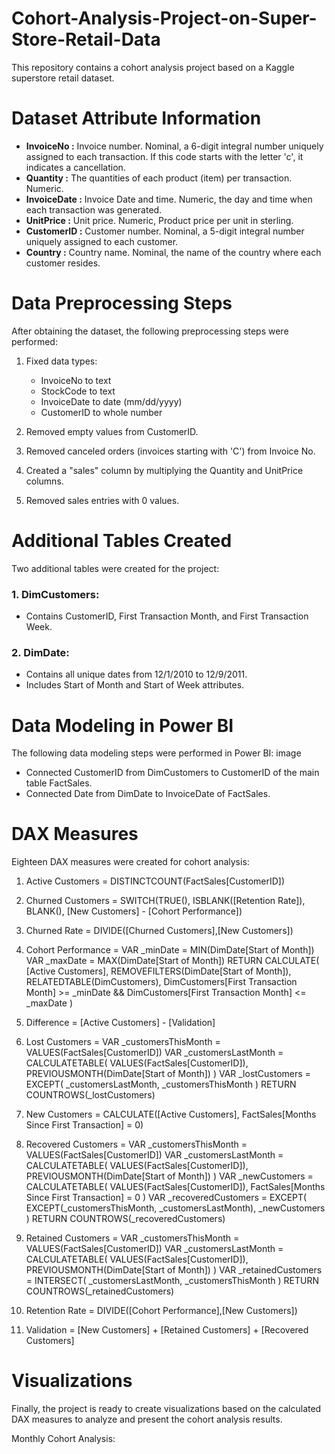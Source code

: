 # Cohort-Analysis-Project-on-Super-Store-Retail-Data

This repository contains a cohort analysis project based on a Kaggle superstore retail dataset.

# Dataset Attribute Information

- **InvoiceNo :** Invoice number. Nominal, a 6-digit integral number uniquely assigned to each transaction. If this code starts with the letter 'c', it indicates a cancellation.
- **Quantity :** The quantities of each product (item) per transaction. Numeric.
- **InvoiceDate :** Invoice Date and time. Numeric, the day and time when each transaction was generated.
- **UnitPrice :** Unit price. Numeric, Product price per unit in sterling.
- **CustomerID :** Customer number. Nominal, a 5-digit integral number uniquely assigned to each customer.
- **Country :** Country name. Nominal, the name of the country where each customer resides.

# Data Preprocessing Steps

After obtaining the dataset, the following preprocessing steps were performed:

1. Fixed data types:
   
   - InvoiceNo to text
   - StockCode to text
   - InvoiceDate to date (mm/dd/yyyy)
   - CustomerID to whole number

2. Removed empty values from CustomerID.

3. Removed canceled orders (invoices starting with 'C') from Invoice No.

4. Created a "sales" column by multiplying the Quantity and UnitPrice columns.

5. Removed sales entries with 0 values.

# Additional Tables Created

Two additional tables were created for the project:

### 1. DimCustomers:

-   Contains CustomerID, First Transaction Month, and First Transaction Week.

### 2. DimDate:

-   Contains all unique dates from 12/1/2010 to 12/9/2011.
-   Includes Start of Month and Start of Week attributes.

# Data Modeling in Power BI
The following data modeling steps were performed in Power BI: image
 
 - Connected CustomerID from DimCustomers to CustomerID of the main table FactSales.
 - Connected Date from DimDate to InvoiceDate of FactSales.
   
# DAX Measures
Eighteen DAX measures were created for cohort analysis:

1. Active Customers = DISTINCTCOUNT(FactSales[CustomerID])

2. Churned Customers = SWITCH(TRUE(), ISBLANK([Retention Rate]), BLANK(), [New Customers] - [Cohort Performance])

3. Churned Rate = DIVIDE([Churned Customers],[New Customers])

4. Cohort Performance = VAR _minDate = MIN(DimDate[Start of Month]) VAR _maxDate = MAX(DimDate[Start of Month]) RETURN CALCULATE( [Active Customers], REMOVEFILTERS(DimDate[Start of Month]), RELATEDTABLE(DimCustomers), DimCustomers[First Transaction Month] >= _minDate && DimCustomers[First Transaction Month] <= _maxDate )

5. Difference = [Active Customers] - [Validation]

6. Lost Customers = VAR _customersThisMonth = VALUES(FactSales[CustomerID]) VAR _customersLastMonth = CALCULATETABLE( VALUES(FactSales[CustomerID]), PREVIOUSMONTH(DimDate[Start of Month]) ) VAR _lostCustomers = EXCEPT( _customersLastMonth, _customersThisMonth ) RETURN COUNTROWS(_lostCustomers)

7. New Customers = CALCULATE([Active Customers], FactSales[Months Since First Transaction] = 0)

8. Recovered Customers = VAR _customersThisMonth = VALUES(FactSales[CustomerID]) VAR _customersLastMonth = CALCULATETABLE( VALUES(FactSales[CustomerID]), PREVIOUSMONTH(DimDate[Start of Month]) ) VAR _newCustomers = CALCULATETABLE( VALUES(FactSales[CustomerID]), FactSales[Months Since First Transaction] = 0 ) VAR _recoveredCustomers = EXCEPT( EXCEPT(_customersThisMonth, _customersLastMonth), _newCustomers ) RETURN COUNTROWS(_recoveredCustomers)

9. Retained Customers = VAR _customersThisMonth = VALUES(FactSales[CustomerID]) VAR _customersLastMonth = CALCULATETABLE( VALUES(FactSales[CustomerID]), PREVIOUSMONTH(DimDate[Start of Month]) ) VAR _retainedCustomers = INTERSECT( _customersLastMonth, _customersThisMonth ) RETURN COUNTROWS(_retainedCustomers)

10. Retention Rate = DIVIDE([Cohort Performance],[New Customers])

11. Validation =  [New Customers] + [Retained Customers] + [Recovered Customers]

# Visualizations
Finally, the project is ready to create visualizations based on the calculated DAX measures to analyze and present the cohort analysis results.

Monthly Cohort Analysis:
